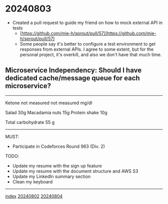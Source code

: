 <head><meta name="viewport" content="width=device-width, initial-scale=1.0, user-scalable=yes" /><meta charset="UTF-8"></head>

# 20240803

- Created a pull request to guide my friend on how to mock external API in tests
	- [https://github.com/mie-h/sprout/pull/57](https://github.com/mie-h/sprout/pull/57)
	- Some people say it\'s better to configure a test environment to get responses from external APIs. I agree to some extent, but for the personal project, it\'s overkill, and also we don\'t have that much time.

## Microservice Independency: Should I have dedicated cache/message queue for each microservice?

---

Ketone not measured not measured mg/dl

Salad 30g
Macadamia nuts 15g
Protein shake 10g

Total carbohydrate 55 g

---

MUST:

- Participate in Codeforces Round 963 (Div. 2)

TODO:

- Update my resume with the sign up feature
- Update my resume with the document structure and AWS S3
- Update my LinkedIn summary section
- Clean my keyboard

---

[index](../../index.html)
[20240802](20240802.html)
[20240804](20240804.html)
